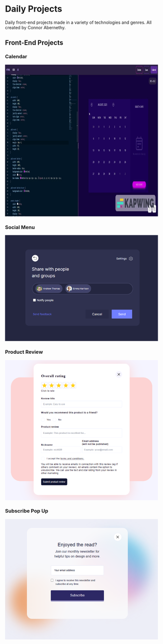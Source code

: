 # Daily Projects
Daily front-end projects made in a variety of technologies and genres. All created by Connor Abernethy.

## Front-End Projects

### Calendar
<img src="./public/CalendarDemo.gif" width="1080" height="500" />

### Social Menu
![img](./public/SocialMenu.PNG)

### Product Review
![img](./public/ProductReview.PNG)

### Subscribe Pop Up
![img](./public/SubscribePopUp.PNG)
